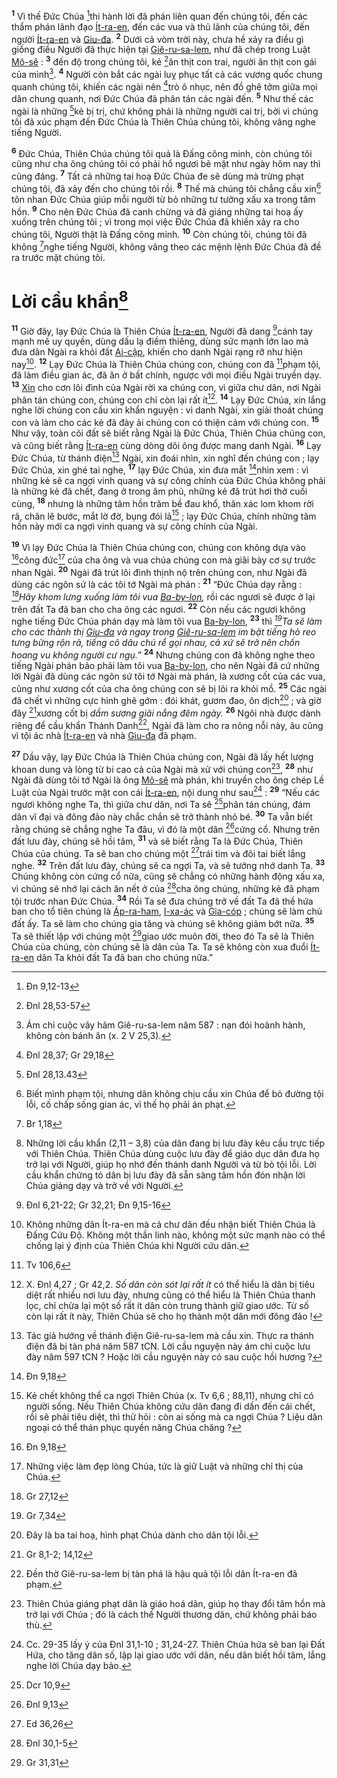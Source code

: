 <sup><b>1</b></sup> Vì thế Đức Chúa [^1@-682f1d77-2497-4c9b-9afc-be6fa82b347e]thi hành lời đã phán liên quan đến chúng tôi, đến các thẩm phán lãnh đạo [Ít-ra-en](), đến các vua và thủ lãnh của chúng tôi, đến người [Ít-ra-en]() và [Giu-đa](). <sup><b>2</b></sup> Dưới cả vòm trời này, chưa hề xảy ra điều gì giống điều Người đã thực hiện tại [Giê-ru-sa-lem](), như đã chép trong Luật [Mô-sê]() : <sup><b>3</b></sup> đến độ trong chúng tôi, kẻ [^2@-682f1d77-2497-4c9b-9afc-be6fa82b347e]ăn thịt con trai, người ăn thịt con gái của mình[^1-682f1d77-2497-4c9b-9afc-be6fa82b347e]. <sup><b>4</b></sup> Người còn bắt các ngài luỵ phục tất cả các vương quốc chung quanh chúng tôi, khiến các ngài nên [^3@-682f1d77-2497-4c9b-9afc-be6fa82b347e]trò ô nhục, nên đồ ghê tởm giữa mọi dân chung quanh, nơi Đức Chúa đã phân tán các ngài đến. <sup><b>5</b></sup> Như thế các ngài là những [^4@-682f1d77-2497-4c9b-9afc-be6fa82b347e]kẻ bị trị, chứ không phải là những người cai trị, bởi vì chúng tôi đã xúc phạm đến Đức Chúa là Thiên Chúa chúng tôi, không vâng nghe tiếng Người.

<sup><b>6</b></sup> Đức Chúa, Thiên Chúa chúng tôi quả là Đấng công minh, còn chúng tôi cũng như cha ông chúng tôi có phải hổ ngươi bẽ mặt như ngày hôm nay thì cũng đáng. <sup><b>7</b></sup> Tất cả những tai hoạ Đức Chúa đe sẽ dùng mà trừng phạt chúng tôi, đã xảy đến cho chúng tôi rồi. <sup><b>8</b></sup> Thế mà chúng tôi chẳng cầu xin[^2-682f1d77-2497-4c9b-9afc-be6fa82b347e] tôn nhan Đức Chúa giúp mỗi người từ bỏ những tư tưởng xấu xa trong tâm hồn. <sup><b>9</b></sup> Cho nên Đức Chúa đã canh chừng và đã giáng những tai hoạ ấy xuống trên chúng tôi ; vì trong mọi việc Đức Chúa đã khiến xảy ra cho chúng tôi, Người thật là Đấng công minh. <sup><b>10</b></sup> Còn chúng tôi, chúng tôi đã không [^5@-682f1d77-2497-4c9b-9afc-be6fa82b347e]nghe tiếng Người, không vâng theo các mệnh lệnh Đức Chúa đã đề ra trước mặt chúng tôi.


# Lời cầu khẩn[^3-682f1d77-2497-4c9b-9afc-be6fa82b347e]
<sup><b>11</b></sup> Giờ đây, lạy Đức Chúa là Thiên Chúa [Ít-ra-en](), Người đã dang [^6@-682f1d77-2497-4c9b-9afc-be6fa82b347e]cánh tay mạnh mẽ uy quyền, dùng dấu lạ điềm thiêng, dùng sức mạnh lớn lao mà đưa dân Ngài ra khỏi đất [Ai-cập](), khiến cho danh Ngài rạng rỡ như hiện nay[^4-682f1d77-2497-4c9b-9afc-be6fa82b347e]. <sup><b>12</b></sup> Lạy Đức Chúa là Thiên Chúa chúng con, chúng con đã [^7@-682f1d77-2497-4c9b-9afc-be6fa82b347e]phạm tội, đã làm điều gian ác, đã ăn ở bất chính, ngược với mọi điều Ngài truyền dạy. <sup><b>13</b></sup> [Xin]() cho cơn lôi đình của Ngài rời xa chúng con, vì giữa chư dân, nơi Ngài phân tán chúng con, chúng con chỉ còn lại rất ít[^5-682f1d77-2497-4c9b-9afc-be6fa82b347e]. <sup><b>14</b></sup> Lạy Đức Chúa, xin lắng nghe lời chúng con cầu xin khẩn nguyện : vì danh Ngài, xin giải thoát chúng con và làm cho các kẻ đã đày ải chúng con có thiện cảm với chúng con. <sup><b>15</b></sup> Như vậy, toàn cõi đất sẽ biết rằng Ngài là Đức Chúa, Thiên Chúa chúng con, và cũng biết rằng [Ít-ra-en]() cùng dòng dõi ông được mang danh Ngài. <sup><b>16</b></sup> Lạy Đức Chúa, từ thánh điện[^6-682f1d77-2497-4c9b-9afc-be6fa82b347e] Ngài, xin đoái nhìn, xin nghĩ đến chúng con ; lạy Đức Chúa, xin ghé tai nghe, <sup><b>17</b></sup> lạy Đức Chúa, xin đưa mắt [^8@-682f1d77-2497-4c9b-9afc-be6fa82b347e]nhìn xem : vì những kẻ sẽ ca ngợi vinh quang và sự công chính của Đức Chúa không phải là những kẻ đã chết, đang ở trong âm phủ, những kẻ đã trút hơi thở cuối cùng, <sup><b>18</b></sup> nhưng là những tâm hồn trăm bề đau khổ, thân xác lom khom rời rã, chân lê bước, mắt lờ đờ, bụng đói lả[^7-682f1d77-2497-4c9b-9afc-be6fa82b347e] ; lạy Đức Chúa, chính những tâm hồn này mới ca ngợi vinh quang và sự công chính của Ngài.

<sup><b>19</b></sup> Vì lạy Đức Chúa là Thiên Chúa chúng con, chúng con không dựa vào [^9@-682f1d77-2497-4c9b-9afc-be6fa82b347e]công đức[^8-682f1d77-2497-4c9b-9afc-be6fa82b347e] của cha ông và vua chúa chúng con mà giãi bày cơ sự trước nhan Ngài. <sup><b>20</b></sup> Ngài đã trút lôi đình thịnh nộ trên chúng con, như Ngài đã dùng các ngôn sứ là các tôi tớ Ngài mà phán : <sup><b>21</b></sup> “Đức Chúa dạy rằng : *[^10@-682f1d77-2497-4c9b-9afc-be6fa82b347e]Hãy khom lưng xuống làm tôi vua [Ba-by-lon](),* rồi các ngươi sẽ được ở lại trên đất Ta đã ban cho cha ông các ngươi. <sup><b>22</b></sup> Còn nếu các ngươi không nghe tiếng Đức Chúa phán dạy mà làm tôi vua [Ba-by-lon](), <sup><b>23</b></sup> thì *[^11@-682f1d77-2497-4c9b-9afc-be6fa82b347e]Ta sẽ làm cho các thành thị [Giu-đa]() và ngay trong [Giê-ru-sa-lem]() im bặt tiếng hò reo tưng bừng rộn rã, tiếng cô dâu chú rể gọi nhau, cả xứ sẽ trở nên chốn hoang vu không người cư ngụ.*” <sup><b>24</b></sup> Nhưng chúng con đã không nghe theo tiếng Ngài phán bảo phải làm tôi vua [Ba-by-lon](), cho nên Ngài đã cứ những lời Ngài đã dùng các ngôn sứ tôi tớ Ngài mà phán, là xương cốt của các vua, cũng như xương cốt của cha ông chúng con sẽ bị lôi ra khỏi mồ. <sup><b>25</b></sup> Các ngài đã chết vì những cực hình ghê gớm : đói khát, gươm đao, ôn dịch[^9-682f1d77-2497-4c9b-9afc-be6fa82b347e] ; và giờ đây [^12@-682f1d77-2497-4c9b-9afc-be6fa82b347e]xương cốt bị *dầm sương giãi nắng đêm ngày.* <sup><b>26</b></sup> Ngôi nhà được dành riêng để cầu khẩn Thánh Danh[^10-682f1d77-2497-4c9b-9afc-be6fa82b347e], Ngài đã làm cho ra nông nỗi này, âu cũng vì tội ác nhà [Ít-ra-en]() và nhà [Giu-đa]() đã phạm.

<sup><b>27</b></sup> Dầu vậy, lạy Đức Chúa là Thiên Chúa chúng con, Ngài đã lấy hết lượng khoan dung và lòng từ bi cao cả của Ngài mà xử với chúng con[^11-682f1d77-2497-4c9b-9afc-be6fa82b347e], <sup><b>28</b></sup> như Ngài đã dùng tôi tớ Ngài là ông [Mô-sê]() mà phán, khi truyền cho ông chép Lề Luật của Ngài trước mặt con cái [Ít-ra-en](), nội dung như sau[^12-682f1d77-2497-4c9b-9afc-be6fa82b347e] : <sup><b>29</b></sup> “Nếu các ngươi không nghe Ta, thì giữa chư dân, nơi Ta sẽ [^13@-682f1d77-2497-4c9b-9afc-be6fa82b347e]phân tán chúng, đám dân vĩ đại và đông đảo này chắc chắn sẽ trở thành nhỏ bé. <sup><b>30</b></sup> Ta vẫn biết rằng chúng sẽ chẳng nghe Ta đâu, vì đó là một dân [^14@-682f1d77-2497-4c9b-9afc-be6fa82b347e]cứng cổ. Nhưng trên đất lưu đày, chúng sẽ hồi tâm, <sup><b>31</b></sup> và sẽ biết rằng Ta là Đức Chúa, Thiên Chúa của chúng. Ta sẽ ban cho chúng một [^15@-682f1d77-2497-4c9b-9afc-be6fa82b347e]trái tim và đôi tai biết lắng nghe. <sup><b>32</b></sup> Trên đất lưu đày, chúng sẽ ca ngợi Ta, và sẽ tưởng nhớ danh Ta. <sup><b>33</b></sup> Chúng không còn cứng cổ nữa, cũng sẽ chẳng có những hành động xấu xa, vì chúng sẽ nhớ lại cách ăn nết ở của [^16@-682f1d77-2497-4c9b-9afc-be6fa82b347e]cha ông chúng, những kẻ đã phạm tội trước nhan Đức Chúa. <sup><b>34</b></sup> Rồi Ta sẽ đưa chúng trở về đất Ta đã thề hứa ban cho tổ tiên chúng là [Áp-ra-ham](), [I-xa-ác]() và [Gia-cóp]() ; chúng sẽ làm chủ đất ấy. Ta sẽ làm cho chúng gia tăng và chúng sẽ không giảm bớt nữa. <sup><b>35</b></sup> Ta sẽ thiết lập với chúng một [^17@-682f1d77-2497-4c9b-9afc-be6fa82b347e]giao ước muôn đời, theo đó Ta sẽ là Thiên Chúa của chúng, còn chúng sẽ là dân của Ta. Ta sẽ không còn xua đuổi [Ít-ra-en]() dân Ta khỏi đất Ta đã ban cho chúng nữa.”

[^1-682f1d77-2497-4c9b-9afc-be6fa82b347e]: Ám chỉ cuộc vây hãm Giê-ru-sa-lem năm 587 : nạn đói hoành hành, không còn bánh ăn (x. 2 V 25,3).
[^2-682f1d77-2497-4c9b-9afc-be6fa82b347e]: Biết mình phạm tội, nhưng dân không chịu cầu xin Chúa để bỏ đường tội lỗi, cố chấp sống gian ác, vì thế họ phải án phạt.
[^3-682f1d77-2497-4c9b-9afc-be6fa82b347e]: Những lời cầu khẩn (2,11 – 3,8) của dân đang bị lưu đày kêu cầu trực tiếp với Thiên Chúa. Thiên Chúa dùng cuộc lưu đày để giáo dục dân đưa họ trở lại với Người, giúp họ nhớ đến thánh danh Người và từ bỏ tội lỗi. Lời cầu khẩn chứng tỏ dân bị lưu đày đã sẵn sàng tâm hồn đón nhận lời Chúa giảng dạy và trở về với Người.
[^4-682f1d77-2497-4c9b-9afc-be6fa82b347e]: Không những dân Ít-ra-en mà cả chư dân đều nhận biết Thiên Chúa là Đấng Cứu Độ. Không một thần linh nào, không một sức mạnh nào có thể chống lại ý định của Thiên Chúa khi Người cứu dân.
[^5-682f1d77-2497-4c9b-9afc-be6fa82b347e]: X. Đnl 4,27 ; Gr 42,2. *Số dân còn sót lại rất ít* có thể hiểu là dân bị tiêu diệt rất nhiều nơi lưu đày, nhưng cũng có thể hiểu là Thiên Chúa thanh lọc, chỉ chừa lại một số rất ít dân còn trung thành giữ giao ước. Từ số còn lại rất ít này, Thiên Chúa sẽ cho họ thành một dân mới đông đảo !
[^6-682f1d77-2497-4c9b-9afc-be6fa82b347e]: Tác giả hướng về thánh điện Giê-ru-sa-lem mà cầu xin. Thực ra thánh điện đã bị tàn phá năm 587 tCN. Lời cầu nguyện này ám chỉ cuộc lưu đày năm 597 tCN ? Hoặc lời cầu nguyện này có sau cuộc hồi hương ?
[^7-682f1d77-2497-4c9b-9afc-be6fa82b347e]: Kẻ chết không thể ca ngợi Thiên Chúa (x. Tv 6,6 ; 88,11), nhưng chỉ có người sống. Nếu Thiên Chúa không cứu dân đang đi dần đến cái chết, rồi sẽ phải tiêu diệt, thì thử hỏi : còn ai sống mà ca ngợi Chúa ? Liệu dân ngoại có thể thán phục quyền năng Chúa chăng ?
[^8-682f1d77-2497-4c9b-9afc-be6fa82b347e]: Những việc làm đẹp lòng Chúa, tức là giữ Luật và những chỉ thị của Chúa.
[^9-682f1d77-2497-4c9b-9afc-be6fa82b347e]: Đây là ba tai hoạ, hình phạt Chúa dành cho dân tội lỗi.
[^10-682f1d77-2497-4c9b-9afc-be6fa82b347e]: Đền thờ Giê-ru-sa-lem bị tàn phá là hậu quả tội lỗi dân Ít-ra-en đã phạm.
[^11-682f1d77-2497-4c9b-9afc-be6fa82b347e]: Thiên Chúa giáng phạt dân là giáo hoá dân, giúp họ thay đổi tâm hồn mà trở lại với Chúa ; đó là cách thế Người thương dân, chứ không phải báo thù.
[^12-682f1d77-2497-4c9b-9afc-be6fa82b347e]: Cc. 29-35 lấy ý của Đnl 31,1-10 ; 31,24-27. Thiên Chúa hứa sẽ ban lại Đất Hứa, cho tăng dân số, lập lại giao ước với dân, nếu dân biết hồi tâm, lắng nghe lời Chúa dạy bảo.
[^1@-682f1d77-2497-4c9b-9afc-be6fa82b347e]: Đn 9,12-13
[^2@-682f1d77-2497-4c9b-9afc-be6fa82b347e]: Đnl 28,53-57
[^3@-682f1d77-2497-4c9b-9afc-be6fa82b347e]: Đnl 28,37; Gr 29,18
[^4@-682f1d77-2497-4c9b-9afc-be6fa82b347e]: Đnl 28,13.43
[^5@-682f1d77-2497-4c9b-9afc-be6fa82b347e]: Br 1,18
[^6@-682f1d77-2497-4c9b-9afc-be6fa82b347e]: Đnl 6,21-22; Gr 32,21; Đn 9,15-16
[^7@-682f1d77-2497-4c9b-9afc-be6fa82b347e]: Tv 106,6
[^8@-682f1d77-2497-4c9b-9afc-be6fa82b347e]: Đn 9,18
[^9@-682f1d77-2497-4c9b-9afc-be6fa82b347e]: Đn 9,18
[^10@-682f1d77-2497-4c9b-9afc-be6fa82b347e]: Gr 27,12
[^11@-682f1d77-2497-4c9b-9afc-be6fa82b347e]: Gr 7,34
[^12@-682f1d77-2497-4c9b-9afc-be6fa82b347e]: Gr 8,1-2; 14,12
[^13@-682f1d77-2497-4c9b-9afc-be6fa82b347e]: Dcr 10,9
[^14@-682f1d77-2497-4c9b-9afc-be6fa82b347e]: Đnl 9,13
[^15@-682f1d77-2497-4c9b-9afc-be6fa82b347e]: Ed 36,26
[^16@-682f1d77-2497-4c9b-9afc-be6fa82b347e]: Đnl 30,1-5
[^17@-682f1d77-2497-4c9b-9afc-be6fa82b347e]: Gr 31,31